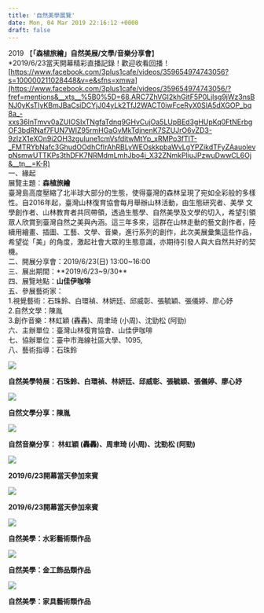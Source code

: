 ```yaml
---
title: '自然美學展覽'
date: Mon, 04 Mar 2019 22:16:12 +0000
draft: false
---
```


2019 【**「森植旅繪」自然美展/文學/音樂分享會**】  
\*2019/6/23當天開幕精彩直播記錄！歡迎收看回播！  
[https://www.facebook.com/3plus1cafe/videos/359654974743056?s=100000211028448&v=e&sfns=xmwa](https://www.facebook.com/3plus1cafe/videos/359654974743056/?fref=mentions&__xts__%5B0%5D=68.ARC7ZhVGI2khGitF5P0Ljlsg9jWz3nsBNJ0yKsTIyKBmJBaCsiDCYjJ04yLk2TfJ2WACT0iwFceRyX0SIA5dXGOP_bq8a_-xxs36InTmvv0aZUIOSIxTNgfaTdnq9GHvCujOa5LUpBEd3gHUpKq0FtNErbgOF3bdRNaf7FUN7WIZ95rmHGaGvMkTdjnenK7SZUJrO6vZD3-9zIzX1eXOn9i2OH3zgulune1cmVsfditwMtYp_xRMPo3fTIT-_FMTRYbNafc3GhudOOdhCfIrAhRBLyWEOskkpbaWvLgYPZikdTFyZAauolevpNsmwUTTKPs3thDFK7NRMdmLmhJbo4i_X32ZNmkPliuJPzwuDwwCL6Oj&__tn__=K-R)  
一、緣起  
展覽主題：**森植旅繪**  
臺灣島高度壓縮了北半球大部分的生態，使得臺灣的森林呈現了宛如全彩般的多樣性。自2016年起，臺灣山林復育協會每月舉辦山林活動，由生態研究者、美學 文學創作者、山林教育者共同帶領，透過生態學、自然美學及文學的切入，希望引領眾人欣賞到臺灣自然之美與內涵。這三年多來，這群在山林走動的藝文創作者，陸續用繪畫、插圖、工藝、文學、音樂，進行系列的創作，此次美展彙集這些作品，希望從「美」的角度，激起社會大眾的生態意識，亦期待引發人與大自然共好的契機。  
二、開展分享會：2019/6/23(日) 13:00~16:00  
三、展出期間：**2019/6/23~9/30**  
四、展覽地點：**山佳伊咖啡**  
五、參展藝術家：  
1.視覺藝術：石珠鈴、白環禎、林妍廷、邱威彰、張毓穎、張儀婷、廖心妤  
2.自然文學：陳胤  
3.創作音樂：林虹穎 (轟轟)、周聿琦 (小周)、沈勁松 (阿勁)  
六、主辦單位：臺灣山林復育協會、山佳伊咖啡  
七、協辦單位：臺中市海線社區大學、1095,  
八、藝術指導：石珠鈴

![](https://www.reforestation.tw/wp-content/uploads/2019/07/64578055_1339326276216716_5342908031682215936_n.jpg)

**自然美學特展：石珠鈴、白環禎、林妍廷、邱威彰、張毓穎、張儀婷、廖心妤**

![](https://www.reforestation.tw/wp-content/uploads/2019/07/65917433_1339326282883382_1825778511491629056_n.jpg)

**自然文學分享：陳胤**

![](https://www.reforestation.tw/wp-content/uploads/2019/07/66111007_1339326376216706_5265772828522708992_n.jpg)

**自然音樂分享： 林虹穎 (轟轟)、周聿琦 (小周)、沈勁松 (阿勁)**

![](https://www.reforestation.tw/wp-content/uploads/2019/07/65969125_1339326316216712_8656847261893918720_n.jpg)

**2019/6/23開幕當天參加來賓**

![](https://www.reforestation.tw/wp-content/uploads/2019/07/65965874_1339326382883372_3090094794693672960_n.jpg)

**2019/6/23開幕當天參加來賓**

![](https://www.reforestation.tw/wp-content/uploads/2019/07/66350636_1339326496216694_8451208234965925888_n.jpg)

**自然美學：水彩藝術類作品**

![](https://www.reforestation.tw/wp-content/uploads/2019/07/66064210_1339326479550029_2226581110047899648_n.jpg)

**自然美學：金工飾品類作品**

![](https://www.reforestation.tw/wp-content/uploads/2019/07/66094403_1339326449550032_6442186562993127424_n.jpg)

  
**自然美學：家具藝術類作品**